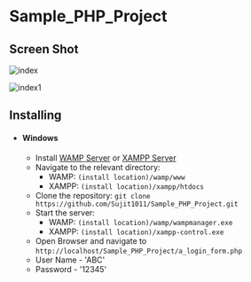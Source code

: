 # Sample_PHP_Project

## Screen Shot

![index](https://user-images.githubusercontent.com/52007498/79644580-85b61880-81c7-11ea-90bd-4c4af10ccfea.JPG)

![index1](https://user-images.githubusercontent.com/52007498/79644584-877fdc00-81c7-11ea-97b8-508442e940ca.JPG)

## Installing

- #### Windows
  - Install [WAMP Server](http://www.wampserver.com/en/) or [XAMPP Server](https://www.apachefriends.org/download.html)
  - Navigate to the relevant directory: 
    - WAMP:   `(install location)/wamp/www` 
    - XAMPP:  `(install location)/xampp/htdocs`
  - Clone the repository: `git clone https://github.com/Sujit1011/Sample_PHP_Project.git`
  - Start the server:
    - WAMP:   `(install location)/wamp/wampmanager.exe`
    - XAMPP:  `(install location)/xampp-control.exe`
  - Open Browser and navigate to `http://localhost/Sample_PHP_Project/a_login_form.php`
  - User Name - 'ABC'
  - Password - '12345'

  